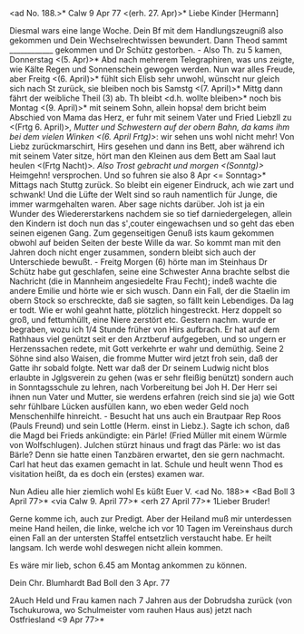<ad No. 188.>* Calw 9 Apr 77
 <(erh. 27. Apr)>*
Liebe Kinder [Hermann]

Diesmal wars eine lange Woche. Dein Bf mit dem Handlungszeugniß also gekommen und Dein Wechselrechtwissen bewundert. Dann Theod sammt ____________ gekommen und Dr Schütz gestorben. - Also Th. zu 5 kamen, Donnerstag <(5. Apr)>* Abd nach mehrerem Telegraphiren, was uns zeigte, wie Kälte Regen und Sonnenschein gewogen werden. Nun war alles Freude, aber Freitg <(6. April)>* fühlt sich Elisb sehr unwohl, wünscht nur gleich sich nach St zurück, sie bleiben noch bis Samstg <(7. April)>* Mittg dann fährt der weibliche Theil (3) ab. Th bleibt <d.h. wollte bleiben>* noch bis Montag <(9. April)>* mit seinem Sohn, allein hopsa! dem bricht beim Abschied von Mama das Herz, er fuhr mit seinem Vater und Fried Liebzll zu <(Frtg 6. April)>*, Mutter und Schwestern auf der obern Bahn, da kams ihm bei dem vielen Winken <(6. April Frtg)>*: wir sehen uns wohl nicht mehr! Von Liebz zurückmarschirt, Hirs gesehen und dann ins Bett, aber während ich mit seinem Vater sitze, hört man den Kleinen aus dem Bett am Saal laut heulen <(Frtg Nacht)>*. Also Trost gebracht und morgen <(Sonntg)>* Heimgehn! versprochen. Und so fuhren sie also 8 Apr <= Sonntag>* Mittags nach Stuttg zurück. So bleibt ein eigener Eindruck, ach wie zart und schwank! Und die Lüfte der Welt sind so rauh namentlich für Junge, die immer warmgehalten waren. Aber sage nichts darüber. Joh ist ja ein Wunder des Wiedererstarkens nachdem sie so tief darniedergelegen, allein den Kindern ist doch nun das s'‚couter eingewachsen und so geht das eben seinen eigenen Gang. Zum gegenseitigen Genuß ists kaum gekommen obwohl auf beiden Seiten der beste Wille da war. So kommt man mit den Jahren doch nicht enger zusammen, sondern bleibt sich auch der Unterschiede bewußt. - Freitg Morgen (6) hörte man im Steinhaus Dr Schütz habe gut geschlafen, seine eine Schwester Anna brachte selbst die Nachricht (die in Mannheim angesiedelte Frau Fecht); indeß wachte die andere Emilie und hörte wie er sich wusch. Dann ein Fall, der die Staelin im obern Stock so erschreckte, daß sie sagten, so fällt kein Lebendiges. Da lag er todt. Wie er wohl geahnt hatte, plötzlich hingestreckt. Herz doppelt so groß, und fettumhüllt, eine Niere zerstört etc. Gestern nachm. wurde er begraben, wozu ich 1/4 Stunde früher von Hirs aufbrach. Er hat auf dem Rathhaus viel genützt seit er den Arztberuf aufgegeben, und so ungern er Herzenssachen redete, mit Gott verkehrte er wahr und demüthig. Seine 2 Söhne sind also Waisen, die fromme Mutter wird jetzt froh sein, daß der Gatte ihr sobald folgte. Nett war daß der Dr seinem Ludwig nicht blos erlaubte in Jglgsverein zu gehen (was er sehr fleißig benützt) sondern auch in Sonntagsschule zu lehren, nach Vorbereitung bei Joh H. Der Herr sei ihnen nun Vater und Mutter, sie werdens erfahren (reich sind sie ja) wie Gott sehr fühlbare Lücken ausfüllen kann, wo eben weder Geld noch Menschenhilfe hinreicht. - Besucht hat uns auch ein Brautpaar Rep Roos (Pauls Freund) und sein Lottle (Herm. einst in Liebz.). Sagte ich schon, daß die Magd bei Frieds ankündigte: ein Pärle! (Fried Müller mit einem Würmle von Wolfschlugen). Julchen stürzt hinaus und fragt das Pärle: wo ist das Bärle? Denn sie hatte einen Tanzbären erwartet, den sie gern nachmacht. Carl hat heut das examen gemacht in lat. Schule und heult wenn Thod es visitation heißt, da es doch ein (erstes) examen war.

Nun Adieu alle hier ziemlich wohl
 Es küßt Euer V.
<ad No. 188>* <Bad Boll 3 April 77>*
 <via Calw 9. April 77>*
 <erh 27 April 77>*
1Lieber Bruder!

Gerne komme ich, auch zur Predigt. Aber der Heiland muß mir unterdessen meine Hand heilen, die linke, welche ich vor 10 Tagen im Vereinshaus durch einen Fall an der untersten Staffel entsetzlich verstaucht habe. Er heilt langsam. Ich werde wohl deswegen nicht allein kommen.


Es wäre mir lieb, schon 6.45 am Montag ankommen zu können.

 Dein
 Chr. Blumhardt
Bad Boll
den 3 Apr. 77



2Auch Held und Frau kamen nach 7 Jahren aus der Dobrudsha zurück (von Tschukurowa, wo Schulmeister vom rauhen Haus aus) jetzt nach Ostfriesland <9 Apr 77>*
